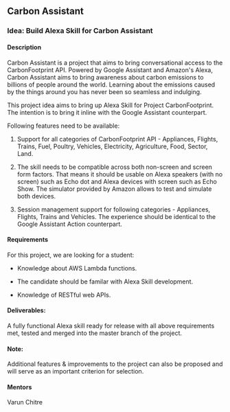 
## Carbon Assistant

### Idea: Build Alexa Skill for Carbon Assistant

#### Description

Carbon Assistant is a project that aims to bring conversational access to the CarbonFootprint API. Powered by Google Assistant and Amazon's Alexa, Carbon Assistant aims to bring awareness about carbon emissions to billions of people around the world. Learning about the emissions caused by the things around you has never been so seamless and indulging.

This project idea aims to bring up Alexa Skill for Project CarbonFootprint. The intention is to bring it inline with the Google Assistant counterpart. 

Following features need to be available:

1. Support for all categories of CarbonFootprint API - Appliances, Flights, Trains, Fuel, Poultry, Vehicles, Electricity, Agriculture, Food, Sector, Land.

2. The skill needs to be compatible across both non-screen and screen form factors. That means it should be usable on Alexa speakers (with no screen) such as Echo dot and Alexa devices with screen such as Echo Show. The simulator provided by Amazon allows to test and simulate both devices.

3. Session management support for following categories - Appliances, Flights, Trains and Vehicles. The experience should be identical to the Google Assistant Action counterpart.

#### Requirements

For this project, we are looking for a student:

- Knowledge about AWS Lambda functions.

- The candidate should be familar with Alexa Skill development.

- Knowledge of RESTful web APIs.

#### Deliverables:

A fully functional Alexa skill ready for release with all above requirements met, tested and merged into the master branch of the project.

#### Note:

Additional features & improvements to the project can also be proposed and will serve as an important criterion for selection.

#### Mentors

Varun Chitre






